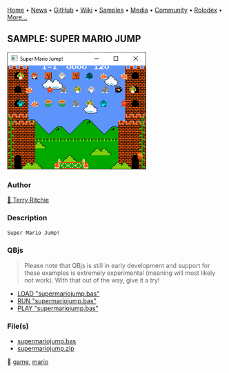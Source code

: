 [Home](https://qb64.com) • [News](../../news.md) • [GitHub](../../github.md) • [Wiki](../../wiki.md) • [Samples](../../samples.md) • [Media](../../media.md) • [Community](../../community.md) • [Rolodex](../../rolodex.md) • [More...](../../more.md)

## SAMPLE: SUPER MARIO JUMP

![screenshot.png](img/screenshot.png)

### Author

[🐝 Terry Ritchie](../terry-ritchie.md) 

### Description

```text
Super Mario Jump!
```

### QBjs

> Please note that QBjs is still in early development and support for these examples is extremely experimental (meaning will most likely not work). With that out of the way, give it a try!

* [LOAD "supermariojump.bas"](https://v6p9d9t4.ssl.hwcdn.net/html/5963335/index.html?src=https://qb64.com/samples/super-mario-jump/src/supermariojump.bas)
* [RUN "supermariojump.bas"](https://v6p9d9t4.ssl.hwcdn.net/html/5963335/index.html?mode=auto&src=https://qb64.com/samples/super-mario-jump/src/supermariojump.bas)
* [PLAY "supermariojump.bas"](https://v6p9d9t4.ssl.hwcdn.net/html/5963335/index.html?mode=play&src=https://qb64.com/samples/super-mario-jump/src/supermariojump.bas)

### File(s)

* [supermariojump.bas](src/supermariojump.bas)
* [supermariojump.zip](src/supermariojump.zip)

🔗 [game](../game.md), [mario](../mario.md)
